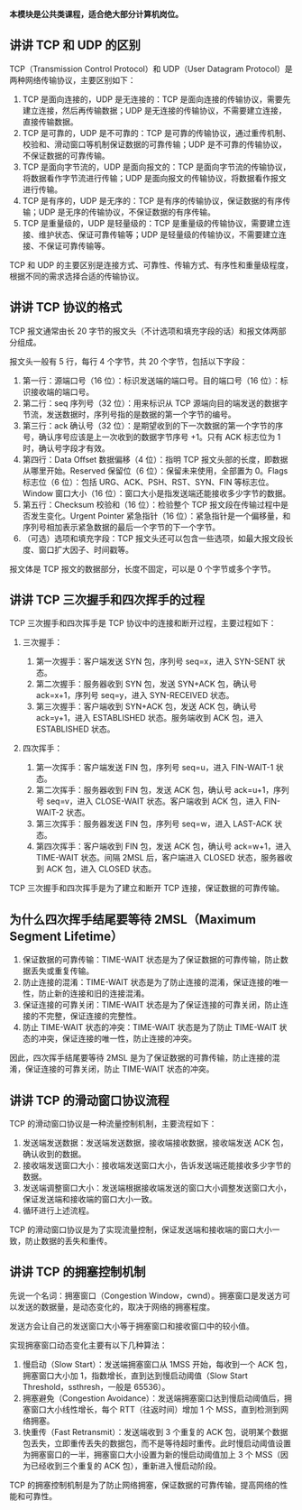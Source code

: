 **本模块是公共类课程，适合绝大部分计算机岗位。**

## 讲讲 TCP 和 UDP 的区别

TCP（Transmission Control Protocol）和 UDP（User Datagram Protocol）是两种网络传输协议，主要区别如下：

1. TCP 是面向连接的，UDP 是无连接的：TCP 是面向连接的传输协议，需要先建立连接，然后再传输数据；UDP 是无连接的传输协议，不需要建立连接，直接传输数据。
2. TCP 是可靠的，UDP 是不可靠的：TCP 是可靠的传输协议，通过重传机制、校验和、滑动窗口等机制保证数据的可靠传输；UDP 是不可靠的传输协议，不保证数据的可靠传输。
3. TCP 是面向字节流的，UDP 是面向报文的：TCP 是面向字节流的传输协议，将数据看作字节流进行传输；UDP 是面向报文的传输协议，将数据看作报文进行传输。
4. TCP 是有序的，UDP 是无序的：TCP 是有序的传输协议，保证数据的有序传输；UDP 是无序的传输协议，不保证数据的有序传输。
5. TCP 是重量级的，UDP 是轻量级的：TCP 是重量级的传输协议，需要建立连接、维护状态、保证可靠传输等；UDP 是轻量级的传输协议，不需要建立连接、不保证可靠传输等。

TCP 和 UDP 的主要区别是连接方式、可靠性、传输方式、有序性和重量级程度，根据不同的需求选择合适的传输协议。

## 讲讲 TCP 协议的格式

TCP 报文通常由长 20 字节的报文头（不计选项和填充字段的话）和报文体两部分组成。

报文头一般有 5 行，每行 4 个字节，共 20 个字节，包括以下字段：

1. 第一行：源端口号（16 位）：标识发送端的端口号。目的端口号（16 位）：标识接收端的端口号。
2. 第二行：seq 序列号（32 位）：用来标识从 TCP 源端向目的端发送的数据字节流，发送数据时，序列号指的是数据的第一个字节的编号。
3. 第三行：ack 确认号（32 位）：是期望收到的下一次数据的第一个字节的序号，确认序号应该是上一次收到的数据字节序号 +1。只有 ACK 标志位为 1 时，确认号字段才有效。
4. 第四行：Data Offset 数据偏移（4 位）：指明 TCP 报文头部的长度，即数据从哪里开始。Reserved 保留位（6 位）：保留未来使用，全部置为 0。Flags 标志位（6 位）：包括 URG、ACK、PSH、RST、SYN、FIN 等标志位。Window 窗口大小（16 位）：窗口大小是指发送端还能接收多少字节的数据。
5. 第五行：Checksum 校验和（16 位）：检验整个 TCP 报文段在传输过程中是否发生变化。Urgent Pointer 紧急指针（16 位）：紧急指针是一个偏移量，和序列号相加表示紧急数据的最后一个字节的下一个字节。
6. （可选）选项和填充字段：TCP 报文头还可以包含一些选项，如最大报文段长度、窗口扩大因子、时间戳等。

报文体是 TCP 报文的数据部分，长度不固定，可以是 0 个字节或多个字节。

## 讲讲 TCP 三次握手和四次挥手的过程

TCP 三次握手和四次挥手是 TCP 协议中的连接和断开过程，主要过程如下：

1. 三次握手：
   1. 第一次握手：客户端发送 SYN 包，序列号 seq=x，进入 SYN-SENT 状态。
   2. 第二次握手：服务器收到 SYN 包，发送 SYN+ACK 包，确认号 ack=x+1，序列号 seq=y，进入 SYN-RECEIVED 状态。
   3. 第三次握手：客户端收到 SYN+ACK 包，发送 ACK 包，确认号 ack=y+1，进入 ESTABLISHED 状态。服务端收到 ACK 包，进入 ESTABLISHED 状态。

2. 四次挥手：
   1. 第一次挥手：客户端发送 FIN 包，序列号 seq=u，进入 FIN-WAIT-1 状态。
   2. 第二次挥手：服务器收到 FIN 包，发送 ACK 包，确认号 ack=u+1，序列号 seq=v，进入 CLOSE-WAIT 状态。客户端收到 ACK 包，进入 FIN-WAIT-2 状态。
   3. 第三次挥手：服务器发送 FIN 包，序列号 seq=w，进入 LAST-ACK 状态。
   4. 第四次挥手：客户端收到 FIN 包，发送 ACK 包，确认号 ack=w+1，进入 TIME-WAIT 状态。间隔 2MSL 后，客户端进入 CLOSED 状态，服务器收到 ACK 包，进入 CLOSED 状态。

TCP 三次握手和四次挥手是为了建立和断开 TCP 连接，保证数据的可靠传输。

## 为什么四次挥手结尾要等待 2MSL（Maximum Segment Lifetime）

1. 保证数据的可靠传输：TIME-WAIT 状态是为了保证数据的可靠传输，防止数据丢失或重复传输。
2. 防止连接的混淆：TIME-WAIT 状态是为了防止连接的混淆，保证连接的唯一性，防止新的连接和旧的连接混淆。
3. 保证连接的可靠关闭：TIME-WAIT 状态是为了保证连接的可靠关闭，防止连接的不完整，保证连接的完整性。
4. 防止 TIME-WAIT 状态的冲突：TIME-WAIT 状态是为了防止 TIME-WAIT 状态的冲突，保证连接的唯一性，防止连接的冲突。

因此，四次挥手结尾要等待 2MSL 是为了保证数据的可靠传输，防止连接的混淆，保证连接的可靠关闭，防止 TIME-WAIT 状态的冲突。

## 讲讲 TCP 的滑动窗口协议流程

TCP 的滑动窗口协议是一种流量控制机制，主要流程如下：

1. 发送端发送数据：发送端发送数据，接收端接收数据，接收端发送 ACK 包，确认收到的数据。
2. 接收端发送窗口大小：接收端发送窗口大小，告诉发送端还能接收多少字节的数据。
3. 发送端调整窗口大小：发送端根据接收端发送的窗口大小调整发送窗口大小，保证发送端和接收端的窗口大小一致。
4. 循环进行上述流程。

TCP 的滑动窗口协议是为了实现流量控制，保证发送端和接收端的窗口大小一致，防止数据的丢失和重传。

## 讲讲 TCP 的拥塞控制机制

先说一个名词：拥塞窗口（Congestion Window，cwnd）。拥塞窗口是发送方可以发送的数据量，是动态变化的，取决于网络的拥塞程度。

发送方会让自己的发送窗口大小等于拥塞窗口和接收窗口中的较小值。

实现拥塞窗口动态变化主要有以下几种算法：

1. 慢启动（Slow Start）：发送端拥塞窗口从 1MSS 开始，每收到一个 ACK 包，拥塞窗口大小加 1，指数增长，直到达到慢启动阈值（Slow Start Threshold，ssthresh，一般是 65536）。
2. 拥塞避免（Congestion Avoidance）：发送端拥塞窗口达到慢启动阈值后，拥塞窗口大小线性增长，每个 RTT（往返时间）增加 1 个 MSS，直到检测到网络拥塞。
3. 快重传（Fast Retransmit）：发送端收到 3 个重复的 ACK 包，说明某个数据包丢失，立即重传丢失的数据包，而不是等待超时重传。此时慢启动阈值设置为拥塞窗口的一半，拥塞窗口大小设置为新的慢启动阈值加上 3 个 MSS（因为已经收到三个重复的 ACK 包），重新进入慢启动阶段。

TCP 的拥塞控制机制是为了防止网络拥塞，保证数据的可靠传输，提高网络的性能和可靠性。
